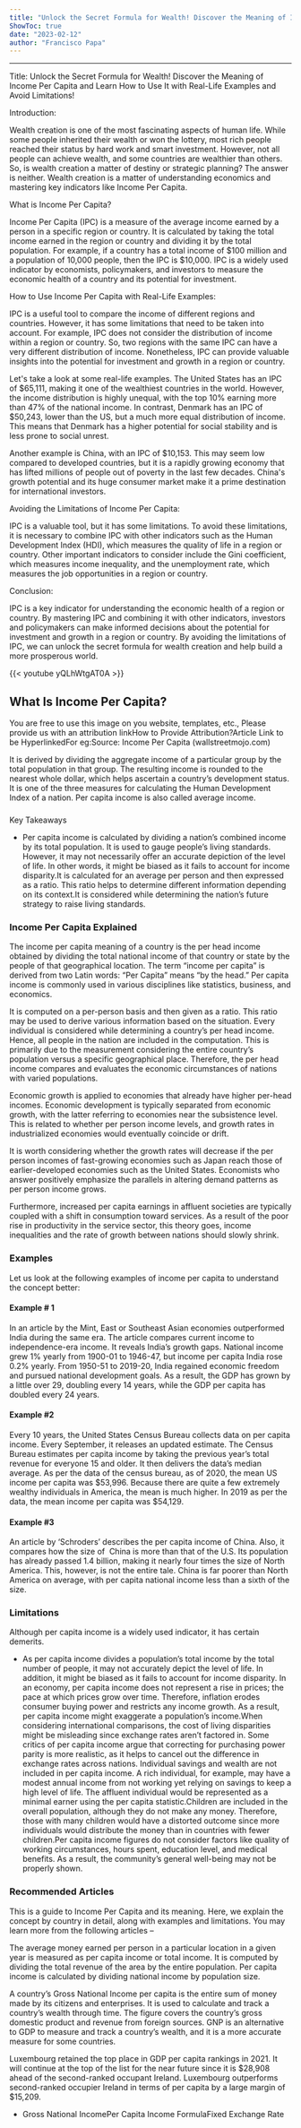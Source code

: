 ```yaml
---
title: "Unlock the Secret Formula for Wealth! Discover the Meaning of Income Per Capita and Learn How to Use It with Real-Life Examples and Avoid Limitations!"
ShowToc: true 
date: "2023-02-12"
author: "Francisco Papa"
---
```

*****
Title: Unlock the Secret Formula for Wealth! Discover the Meaning of Income Per Capita and Learn How to Use It with Real-Life Examples and Avoid Limitations!

Introduction:

Wealth creation is one of the most fascinating aspects of human life. While some people inherited their wealth or won the lottery, most rich people reached their status by hard work and smart investment. However, not all people can achieve wealth, and some countries are wealthier than others. So, is wealth creation a matter of destiny or strategic planning? The answer is neither. Wealth creation is a matter of understanding economics and mastering key indicators like Income Per Capita.

What is Income Per Capita?

Income Per Capita (IPC) is a measure of the average income earned by a person in a specific region or country. It is calculated by taking the total income earned in the region or country and dividing it by the total population. For example, if a country has a total income of $100 million and a population of 10,000 people, then the IPC is $10,000. IPC is a widely used indicator by economists, policymakers, and investors to measure the economic health of a country and its potential for investment.

How to Use Income Per Capita with Real-Life Examples:

IPC is a useful tool to compare the income of different regions and countries. However, it has some limitations that need to be taken into account. For example, IPC does not consider the distribution of income within a region or country. So, two regions with the same IPC can have a very different distribution of income. Nonetheless, IPC can provide valuable insights into the potential for investment and growth in a region or country.

Let's take a look at some real-life examples. The United States has an IPC of $65,111, making it one of the wealthiest countries in the world. However, the income distribution is highly unequal, with the top 10% earning more than 47% of the national income. In contrast, Denmark has an IPC of $50,243, lower than the US, but a much more equal distribution of income. This means that Denmark has a higher potential for social stability and is less prone to social unrest.

Another example is China, with an IPC of $10,153. This may seem low compared to developed countries, but it is a rapidly growing economy that has lifted millions of people out of poverty in the last few decades. China's growth potential and its huge consumer market make it a prime destination for international investors.

Avoiding the Limitations of Income Per Capita:

IPC is a valuable tool, but it has some limitations. To avoid these limitations, it is necessary to combine IPC with other indicators such as the Human Development Index (HDI), which measures the quality of life in a region or country. Other important indicators to consider include the Gini coefficient, which measures income inequality, and the unemployment rate, which measures the job opportunities in a region or country.

Conclusion:

IPC is a key indicator for understanding the economic health of a region or country. By mastering IPC and combining it with other indicators, investors and policymakers can make informed decisions about the potential for investment and growth in a region or country. By avoiding the limitations of IPC, we can unlock the secret formula for wealth creation and help build a more prosperous world.

{{< youtube yQLhWtgAT0A >}} 



## What Is Income Per Capita?
 
 You are free to use this image on you website, templates, etc.,  Please provide us with an attribution linkHow to Provide Attribution?Article Link to be HyperlinkedFor eg:Source: Income Per Capita (wallstreetmojo.com) 
 
It is derived by dividing the aggregate income of a particular group by the total population in that group. The resulting income is rounded to the nearest whole dollar, which helps ascertain a country’s development status. It is one of the three measures for calculating the Human Development Index of a nation. Per capita income is also called average income.
 

 
### 
Key Takeaways

 
- Per capita income is calculated by dividing a nation’s combined income by its total population. It is used to gauge people’s living standards. However, it may not necessarily offer an accurate depiction of the level of life. In other words, it might be biased as it fails to account for income disparity.It is calculated for an average per person and then expressed as a ratio. This ratio helps to determine different information depending on its context.It is considered while determining the nation’s future strategy to raise living standards.

 
### Income Per Capita Explained
 
The income per capita meaning of a country is the per head income obtained by dividing the total national income of that country or state by the people of that geographical location. The term “income per capita” is derived from two Latin words: “Per Capita” means “by the head.” Per capita income is commonly used in various disciplines like statistics, business, and economics.
 
It is computed on a per-person basis and then given as a ratio. This ratio may be used to derive various information based on the situation. Every individual is considered while determining a country’s per head income. Hence, all people in the nation are included in the computation. This is primarily due to the measurement considering the entire country’s population versus a specific geographical place. Therefore, the per head income compares and evaluates the economic circumstances of nations with varied populations. 
 
Economic growth is applied to economies that already have higher per-head incomes. Economic development is typically separated from economic growth, with the latter referring to economies near the subsistence level. This is related to whether per person income levels, and growth rates in industrialized economies would eventually coincide or drift. 
 
It is worth considering whether the growth rates will decrease if the per person incomes of fast-growing economies such as Japan reach those of earlier-developed economies such as the United States. Economists who answer positively emphasize the parallels in altering demand patterns as per person income grows.
 
Furthermore, increased per capita earnings in affluent societies are typically coupled with a shift in consumption toward services. As a result of the poor rise in productivity in the service sector, this theory goes, income inequalities and the rate of growth between nations should slowly shrink. 
 
### Examples
 
Let us look at the following examples of income per capita to understand the concept better:
 
#### Example # 1
 
In an article by the Mint, East or Southeast Asian economies outperformed India during the same era. The article compares current income to independence-era income. It reveals India’s growth gaps. National income grew 1% yearly from 1900-01 to 1946-47, but income per capita India rose 0.2% yearly. From 1950-51 to 2019-20, India regained economic freedom and pursued national development goals. As a result, the GDP has grown by a little over 29, doubling every 14 years, while the GDP per capita has doubled every 24 years.
 
#### Example #2
 
Every 10 years, the United States Census Bureau collects data on per capita income. Every September, it releases an updated estimate. The Census Bureau estimates per capita income by taking the previous year’s total revenue for everyone 15 and older. It then delivers the data’s median average. As per the data of the census bureau, as of 2020, the mean US income per capita was $53,996. Because there are quite a few extremely wealthy individuals in America, the mean is much higher. In 2019 as per the data, the mean income per capita was $54,129.
 
#### Example #3
 
An article by ‘Schroders’ describes the per capita income of China. Also, it compares how the size of  China is more than that of the U.S. Its population has already passed 1.4 billion, making it nearly four times the size of North America. This, however, is not the entire tale. China is far poorer than North America on average, with per capita national income less than a sixth of the size.
 
### Limitations
 
Although per capita income is a widely used indicator, it has certain demerits.
 
- As per capita income divides a population’s total income by the total number of people, it may not accurately depict the level of life. In addition, it might be biased as it fails to account for income disparity. In an economy, per capita income does not represent a rise in prices; the pace at which prices grow over time. Therefore, inflation erodes consumer buying power and restricts any income growth. As a result, per capita income might exaggerate a population’s income.When considering international comparisons, the cost of living disparities might be misleading since exchange rates aren’t factored in. Some critics of per capita income argue that correcting for purchasing power parity is more realistic, as it helps to cancel out the difference in exchange rates across nations. Individual savings and wealth are not included in per capita income. A rich individual, for example, may have a modest annual income from not working yet relying on savings to keep a high level of life. The affluent individual would be represented as a minimal earner using the per capita statistic.Children are included in the overall population, although they do not make any money. Therefore, those with many children would have a distorted outcome since more individuals would distribute the money than in countries with fewer children.Per capita income figures do not consider factors like quality of working circumstances, hours spent, education level, and medical benefits. As a result, the community’s general well-being may not be properly shown.

 
### Recommended Articles
 
This is a guide to Income Per Capita and its meaning. Here, we explain the concept by country in detail, along with examples and limitations. You may learn more from the following articles – 
 
The average money earned per person in a particular location in a given year is measured as per capita income or total income. It is computed by dividing the total revenue of the area by the entire population. Per capita income is calculated by dividing national income by population size.
 
A country’s Gross National Income per capita is the entire sum of money made by its citizens and enterprises. It is used to calculate and track a country’s wealth through time. The figure covers the country’s gross domestic product and revenue from foreign sources. GNP is an alternative to GDP to measure and track a country’s wealth, and it is a more accurate measure for some countries.
 
Luxembourg retained the top place in GDP per capita rankings in 2021. It will continue at the top of the list for the near future since it is $28,908 ahead of the second-ranked occupant Ireland. Luxembourg outperforms second-ranked occupier Ireland in terms of per capita by a large margin of $15,209.
 
- Gross National IncomePer Capita Income FormulaFixed Exchange Rate





